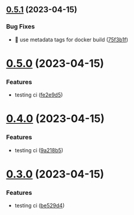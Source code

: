 ## [0.5.1](https://github.com/Dan6erbond/jolt/compare/v0.5.0...v0.5.1) (2023-04-15)


### Bug Fixes

* :bug: use metadata tags for docker build ([75f3b1f](https://github.com/Dan6erbond/jolt/commit/75f3b1fe9b05a1dbca4bfa96fea2c4450fcb7773))



# [0.5.0](https://github.com/Dan6erbond/jolt/compare/v0.4.0...v0.5.0) (2023-04-15)


### Features

* testing ci ([fe2e9d5](https://github.com/Dan6erbond/jolt/commit/fe2e9d5083eae4c2e4e4d17359e2d80be551d1f2))



# [0.4.0](https://github.com/Dan6erbond/jolt/compare/v0.3.0...v0.4.0) (2023-04-15)


### Features

* testing ci ([9a218b5](https://github.com/Dan6erbond/jolt/commit/9a218b52d756218670b64e6ffb15bca8043cca92))



# [0.3.0](https://github.com/Dan6erbond/jolt/compare/v0.2.1...v0.3.0) (2023-04-15)


### Features

* testing ci ([be529d4](https://github.com/Dan6erbond/jolt/commit/be529d4130f122baf208b908a607606e7a599759))



